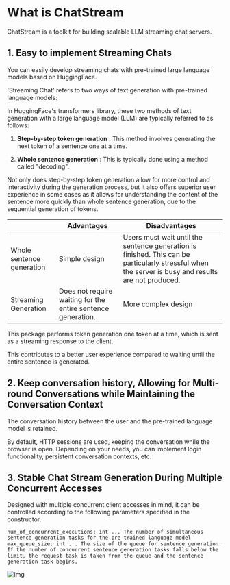 # What is ChatStream
ChatStream is a toolkit for building scalable LLM streaming chat servers.

## 1. Easy to implement Streaming Chats

You can easily develop streaming chats with pre-trained large language models based on HuggingFace.

'Streaming Chat' refers to two ways of text generation with pre-trained language models: 


In HuggingFace's transformers library, these two methods of text generation with a large language model (LLM) are typically referred to as follows:

1. **Step-by-step token generation** : This method involves generating the next token of a sentence one at a time.

2. **Whole sentence generation** : This is typically done using a method called "decoding". 

Not only does step-by-step token generation allow for more control and interactivity during 
the generation process, but it also offers superior user experience in some cases as 
it allows for understanding the content of the sentence more quickly than whole sentence generation, 
due to the sequential generation of tokens.

|                                | Advantages                                 | Disadvantages                                                      |
|--------------------------------|--------------------------------------------|--------------------------------------------------------------------|
| Whole sentence generation                | Simple design                             | Users must wait until the sentence generation is finished. This can be particularly stressful when the server is busy and results are not produced. |
| Streaming Generation           | Does not require waiting for the entire sentence generation. | More complex design                                              |

This package performs token generation one token at a time, which is sent as a streaming response to the client. 

This contributes to a better user experience compared to waiting until the entire sentence is generated.

## 2. Keep conversation history, Allowing for Multi-round Conversations while Maintaining the Conversation Context

The conversation history between the user and the pre-trained language model is retained. 

By default, HTTP sessions are used, keeping the conversation while the browser is open. Depending on your needs, you can implement login functionality, persistent conversation contexts, etc.

## 3. Stable Chat Stream Generation During Multiple Concurrent Accesses

Designed with multiple concurrent client accesses in mind, it can be controlled according to the following parameters specified in the constructor.

```
num_of_concurrent_executions: int ... The number of simultaneous sentence generation tasks for the pre-trained language model
max_queue_size: int ... The size of the queue for sentence generation. If the number of concurrent sentence generation tasks falls below the limit, the request task is taken from the queue and the sentence generation task begins.
```

![img](https://riversun.github.io/chatstream/chatstream_queue.png)
